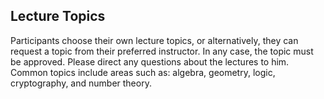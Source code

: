
## Lecture Topics

Participants choose their own lecture topics, or alternatively, they can request a topic from their preferred instructor. In any case, the topic must be approved. Please direct any questions about the lectures to him. Common topics include areas such as: algebra, geometry, logic, cryptography, and number theory.
